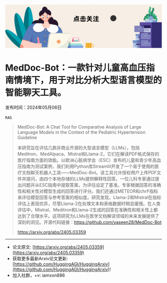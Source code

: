 ![](https://raw.githubusercontent.com/HuggingAGI/HuggingArxiv/main/imgs/follow2.gif)
# MedDoc-Bot：一款针对儿童高血压指南情境下，用于对比分析大型语言模型的智能聊天工具。
发布时间：2024年05月06日

`RAG`
> MedDoc-Bot: A Chat Tool for Comparative Analysis of Large Language Models in the Context of the Pediatric Hypertension Guideline
>
> 本研究旨在评估几款非商业开源的大型语言模型（LLMs），包括Meditron、MedAlpaca、Mistral和Llama-2，它们在解读PDF格式保存的医疗指南方面的效能。以欧洲心脏病学会（ESC）发布的儿童和青少年高血压指南为测试案例，我们利用Python库Streamlit开发了一个易于使用的医疗文档聊天机器人工具——MedDoc-Bot。该工具允许授权用户上传PDF文件并提问，由四个本地存储的LLMs提供解释性回答。一位儿科专家通过提出问题并从ESC指南中提取答案，为评估设定了基准。专家根据回答的准确性和相关性对模型生成的回答进行评分。我们还通过METEOR和chrF指标来评估模型回答与参考答案的相似度。研究发现，Llama-2和Mistral在指标评估上表现优异，尽管Llama-2在处理文本和表格数据时稍显缓慢。在人类评估中，Mistral、Meditron和Llama-2生成的回答在准确性和相关性上都达到了合理水平。这项研究为LLMs在医学文档解读领域的未来发展提供了深刻的洞见。开源代码链接：https://github.com/yaseen28/MedDoc-Bot
>
> https://arxiv.org/abs/2405.03359


<hr />

- 论文原文: [https://arxiv.org/abs/2405.03359](https://arxiv.org/abs/2405.03359)
- 获取更多最新Arxiv论文更新: [https://github.com/HuggingAGI/HuggingArxiv](https://github.com/HuggingAGI/HuggingArxiv)!
- 加入社群，+v: iamxxn886